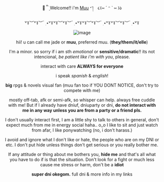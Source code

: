<div align="center">
<hl align="center">💉 ི ֺ ۪ Welcome!! i'm <a href="https://milgram.fandom.com/wiki/Kusunoki_Muu">Muu</a> ᐩ་།　૮꒰⑅ ˊ ᵔ ˋ ⑅ ꒱ა</hl>

  
  ꒷꒦︶꒷꒦︶ ๋ ࣭ ⭑꒷꒦꒷꒦︶꒷꒦︶ ๋ ࣭ ⭑꒷꒦꒷꒦︶꒷꒦︶ ๋ ࣭ ⭑꒷꒦꒷꒦︶꒷꒦︶ ๋ ࣭ ⭑꒷꒦
  
![image](https://github.com/user-attachments/assets/70cc5661-9d3a-4699-9bee-333b8e7a2473)


hii! u can call me jade or **muu**, preferred muu. (**they/them/it/elle**) 

I'm a minor. so sorry if i am sth *emotional* or **sensitive/dramatic**!! its not intencional, *be patient like i'm with you*, please. 

interact with care **ALWAYS for everyone**

i speak *spanish* & *english*!

**big** rpgs & novels visual fan (muu fan too if YOU DONT NOTICE, don't try to compete with me)

mostly off-tab, afk or semi-afk, so whisper can help. always free cuddle with me! But if I already have dniuf, dniuparty or dni, **do not interact with me in any way unless you are from a party or a friend pls.**

I don't usually interact first, I am a little shy to talk to others in general, don't expect much from me in energy social haha.. o_o I like to sit and just watch from afar, I like ponywatching (no, i don't harass.)

I avoid and ignore what I don't like or hate, the people who are on my DNI or etc. I don't put hide unless things don't get serious or you really bother me.

If any attitude or thing about me bothers you, **hide me** and that's all what you have to do if is that the situation. Don't look for a fight or much less cause me stress or harm, don't be a **idiot**

**super dni okegom.** full dni & more info in my links


